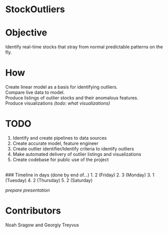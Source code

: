 # StockOutliers

# Objective
Identify real-time stocks that stray from normal predictable patterns on the fly. 

# How
Create linear model as a basis for identifying outliers. <br>
Compare live data to model. <br>
Produce listings of outlier stocks and their anomalous features.<br>
Produce visualizations _(todo: what visualizations)_

# TODO
1. Identify and create pipelines to data sources 
2. Create accurate model, feature engineer
3. Create outlier identifier/Identify criteria to identify outliers
4. Make automated delivery of outlier listings and visualizations
5. Create codebase for public use of the project
<br>
### Timeline in days (done by end of...)
1. 2 (Friday)
2. 3 (Monday)
3. 1 (Tuesday)
4. 2 (Thursday)
5. 2 (Saturday)

_prepare presentation_

# Contributors
Noah Sragow and Georgiy Treyvus
